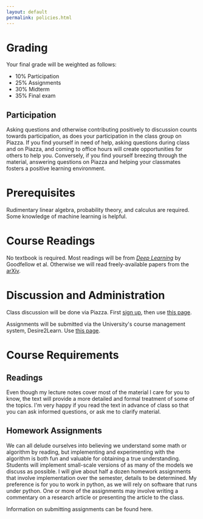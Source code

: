 ```yaml
---
layout: default
permalink: policies.html
---
```


# Grading

Your final grade will be weighted as follows:
* 10% Participation
* 25% Assignments
* 30% Midterm
* 35% Final exam

## Participation

Asking questions and otherwise contributing positively to discussion counts towards participation, as does your participation in the class group on Piazza. If you find yourself in need of help, asking questions during class and on Piazza, and coming to office hours will create opportunities for others to help you. Conversely, if you find yourself breezing through the material, answering questions on Piazza and helping your classmates fosters a positive learning environment.

# Prerequisites

Rudimentary linear algebra, probability theory, and calculus are required. Some knowledge of machine learning is helpful.

# Course Readings

No textbook is required. Most readings will be from [_Deep Learning_](http://www.deeplearningbook.org/) by Goodfellow et al. Otherwise we will read freely-available papers from the [arXiv](https://arxiv.org/).

# Discussion and Administration

Class discussion will be done via Piazza. First [sign up](http://piazza.com/colorado/spring2019/csci5922), then use [this page](http://piazza.com/colorado/spring2019/csci5922/home).

Assignments will be submitted via the University's course management system, Desire2Learn. Use [this page](https://learn.colorado.edu/d2l/home/FIXME).

# Course Requirements

## Readings

Even though my lecture notes cover most of the material I care for you to know, the text will provide a more detailed and formal treatment of some of the topics. I'm very happy if you read the text in advance of class so that you can ask informed questions, or ask me to clarify material.

## Homework Assignments

We can all delude ourselves into believing we understand some math or algorithm by reading, but implementing and experimenting with the algorithm is both fun and valuable for obtaining a true understanding.  Students will implement small-scale versions of as many of the models we discuss as possible.  I will give about half a dozen homework assignments that involve implementation over the semester, details to be determined. My preference is for you to work in python, as we will rely on software that runs under python. One or more of the assignments may involve writing a commentary on a research article or presenting the article to the class.

Information on submitting assignments can be found here.
